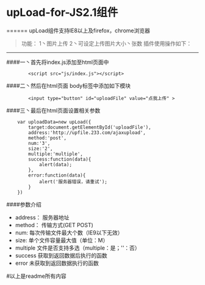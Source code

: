 # upLoad-for-JS2.1组件
======
upLoad组件支持IE8以上及firefox，chrome浏览器
>功能： 1丶图片上传
2丶可设定上传图片大小丶张数
插件使用操作如下：
--------
####一丶首先将index.js添加至html页面中
~~~
		<script src="js/index.js"></script>	  
~~~
####二丶然后在html页面 body标签中添加如下模块
~~~
		<input type="button" id="uploadFile" value="点我上传" > 
~~~

####三丶最后在html页面设置相关参数 
~~~
	var uploadData=new upLoad({
		target:document.getElementById('uploadFile'),
		address:'http://upfile.233.com/ajaxupload',
		method:'post',
		num:'3',
		size:'2',
		multiple:'multiple',
		success:function(data){
			alert(data);
		},
		error:function(data){
			alert('服务器错误，请重试');
		}
	}) 
~~~
####参数介绍
* address：  服务器地址
* method：    传输方式(GET POST)
* num:      每次传输文件最大个数（IE9以下无效）
* size:     单个文件容量最大值（单位：M）
* multiple	文件是否支持多选（multiple：是；''：否）
* success	获取到返回数据后执行的函数
* error		未获取到返回数据执行的函数


#以上是readme所有内容
